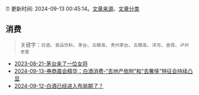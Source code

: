 :alarm_clock: 更新时间: 2024-09-13 00:45:14。[文章来源](/README.md)、[文章分类](/TAGS.md)

## 消费


> 关键字：`白酒`、`食品饮料`、`茅台`、`五粮液`、`贵州茅台`、`五粮液`、`洋河`、`舍得`、`泸州老窖`



- [2023-08-21-茅台来了一位女将](https://www.aicaijing.com.cn/article/18587) 
- [2024-09-13-券商晨会精华：白酒消费-“去地产依附”和“去奢侈”特征会持续凸显](https://www.cls.cn/detail/1798126) 
- [2024-09-12-白酒已经进入布局期了？](https://xueqiu.com/4005495639/304386295) 
